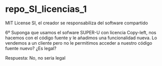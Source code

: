 # repo_SI_licencias_1
MIT License
SI, el creador se responsabiliza del software compartido

6º Suponga que usamos el sofware SUPER-U con licencia Copy-left, nos hacemos con el código fuente y le añadimos una funcionalidad nueva. Lo vendemos a un cliente pero no le permitimos acceder a nuestro código fuente nuevo? ¿Es legal?

Respuesta: No, no seria legal 
